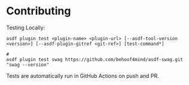 # Contributing

Testing Locally:

```shell
asdf plugin test <plugin-name> <plugin-url> [--asdf-tool-version <version>] [--asdf-plugin-gitref <git-ref>] [test-command*]

#
asdf plugin test swag https://github.com/behoof4mind/asdf-swag.git "swag --version"
```

Tests are automatically run in GitHub Actions on push and PR.
